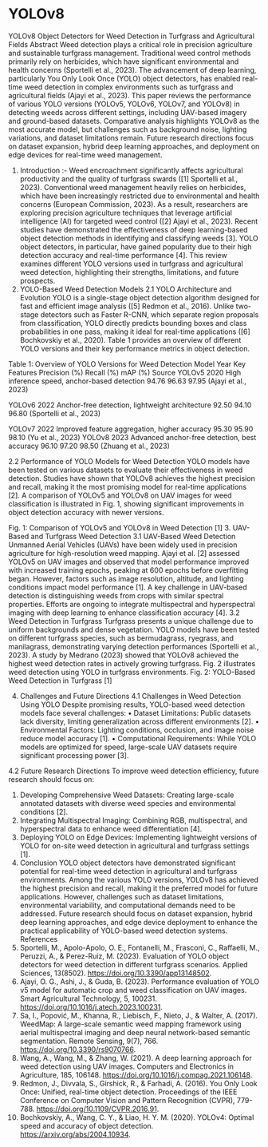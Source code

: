 # YOLOv8
YOLOv8 Object Detectors for Weed Detection in Turfgrass and Agricultural Fields
Abstract
Weed detection plays a critical role in precision agriculture and sustainable turfgrass management. Traditional weed control methods primarily rely on herbicides, which have significant environmental and health concerns (Sportelli et al., 2023). The advancement of deep learning, particularly You Only Look Once (YOLO) object detectors, has enabled real-time weed detection in complex environments such as turfgrass and agricultural fields (Ajayi et al., 2023). This paper reviews the performance of various YOLO versions (YOLOv5, YOLOv6, YOLOv7, and YOLOv8) in detecting weeds across different settings, including UAV-based imagery and ground-based datasets. Comparative analysis highlights YOLOv8 as the most accurate model, but challenges such as background noise, lighting variations, and dataset limitations remain. Future research directions focus on dataset expansion, hybrid deep learning approaches, and deployment on edge devices for real-time weed management.
1. Introduction :- 
Weed encroachment significantly affects agricultural productivity and the quality of turfgrass swards ([1] Sportelli et al., 2023). Conventional weed management heavily relies on herbicides, which have been increasingly restricted due to environmental and health concerns (European Commission, 2023). As a result, researchers are exploring precision agriculture techniques that leverage artificial intelligence (AI) for targeted weed control ([2] Ajayi et al., 2023).
Recent studies have demonstrated the effectiveness of deep learning-based object detection methods in identifying and classifying weeds [3]. YOLO object detectors, in particular, have gained popularity due to their high detection accuracy and real-time performance [4]. This review examines different YOLO versions used in turfgrass and agricultural weed detection, highlighting their strengths, limitations, and future prospects.
2. YOLO-Based Weed Detection Models
2.1 YOLO Architecture and Evolution
YOLO is a single-stage object detection algorithm designed for fast and efficient image analysis ([5] Redmon et al., 2016). Unlike two-stage detectors such as Faster R-CNN, which separate region proposals from classification, YOLO directly predicts bounding boxes and class probabilities in one pass, making it ideal for real-time applications ([6] Bochkovskiy et al., 2020). Table 1 provides an overview of different YOLO versions and their key performance metrics in object detection.


Table 1: Overview of YOLO Versions for Weed Detection
Model	Year	Key Features	Precision (%)	Recall (%)	mAP (%)	Source
YOLOv5	2020	High inference speed, anchor-based detection	94.76	96.63	97.95	(Ajayi et al., 2023)

YOLOv6	2022	Anchor-free detection, lightweight architecture	92.50	94.10	96.80	(Sportelli et al., 2023)

YOLOv7	2022	Improved feature aggregation, higher accuracy	95.30	95.90	98.10	(Yu et al., 2023)
YOLOv8	2023	Advanced anchor-free detection, best accuracy	96.10	97.20	98.50	(Zhuang et al., 2023)


2.2 Performance of YOLO Models for Weed Detection
YOLO models have been tested on various datasets to evaluate their effectiveness in weed detection. Studies have shown that YOLOv8 achieves the highest precision and recall, making it the most promising model for real-time applications [2]. A comparison of YOLOv5 and YOLOv8 on UAV images for weed classification is illustrated in Fig. 1, showing significant improvements in object detection accuracy with newer versions.

 
Fig. 1: Comparison of YOLOv5 and YOLOv8 in Weed Detection [1]
3. UAV-Based and Turfgrass Weed Detection
3.1 UAV-Based Weed Detection
Unmanned Aerial Vehicles (UAVs) have been widely used in precision agriculture for high-resolution weed mapping. Ajayi et al. [2] assessed YOLOv5 on UAV images and observed that model performance improved with increased training epochs, peaking at 600 epochs before overfitting began. However, factors such as image resolution, altitude, and lighting conditions impact model performance [1]. A key challenge in UAV-based detection is distinguishing weeds from crops with similar spectral properties. Efforts are ongoing to integrate multispectral and hyperspectral imaging with deep learning to enhance classification accuracy [4].
3.2 Weed Detection in Turfgrass
Turfgrass presents a unique challenge due to uniform backgrounds and dense vegetation. YOLO models have been tested on different turfgrass species, such as bermudagrass, ryegrass, and manilagrass, demonstrating varying detection performances (Sportelli et al., 2023). A study by Medrano (2023) showed that YOLOv8 achieved the highest weed detection rates in actively growing turfgrass. Fig. 2 illustrates weed detection using YOLO in turfgrass environments.
 Fig. 2: YOLO-Based Weed Detection in Turfgrass [1]

4. Challenges and Future Directions
4.1 Challenges in Weed Detection Using YOLO
Despite promising results, YOLO-based weed detection models face several challenges:
•	Dataset Limitations: Public datasets lack diversity, limiting generalization across different environments [2].
•	Environmental Factors: Lighting conditions, occlusion, and image noise reduce model accuracy [1].
•	Computational Requirements: While YOLO models are optimized for speed, large-scale UAV datasets require significant processing power [3].

4.2 Future Research Directions
To improve weed detection efficiency, future research should focus on:
1.	Developing Comprehensive Weed Datasets: Creating large-scale annotated datasets with diverse weed species and environmental conditions [2].
2.	Integrating Multispectral Imaging: Combining RGB, multispectral, and hyperspectral data to enhance weed differentiation [4].
3.	Deploying YOLO on Edge Devices: Implementing lightweight versions of YOLO for on-site weed detection in agricultural and turfgrass settings [1].
5. Conclusion
YOLO object detectors have demonstrated significant potential for real-time weed detection in agricultural and turfgrass environments. Among the various YOLO versions, YOLOv8 has achieved the highest precision and recall, making it the preferred model for future applications. However, challenges such as dataset limitations, environmental variability, and computational demands need to be addressed. Future research should focus on dataset expansion, hybrid deep learning approaches, and edge device deployment to enhance the practical applicability of YOLO-based weed detection systems.
References
1.	Sportelli, M., Apolo-Apolo, O. E., Fontanelli, M., Frasconi, C., Raffaelli, M., Peruzzi, A., & Perez-Ruiz, M. (2023). Evaluation of YOLO object detectors for weed detection in different turfgrass scenarios. Applied Sciences, 13(8502). https://doi.org/10.3390/app13148502.
2.	Ajayi, O. G., Ashi, J., & Guda, B. (2023). Performance evaluation of YOLO v5 model for automatic crop and weed classification on UAV images. Smart Agricultural Technology, 5, 100231. https://doi.org/10.1016/j.atech.2023.100231.
3.	Sa, I., Popović, M., Khanna, R., Liebisch, F., Nieto, J., & Walter, A. (2017). WeedMap: A large-scale semantic weed mapping framework using aerial multispectral imaging and deep neural network-based semantic segmentation. Remote Sensing, 9(7), 766. https://doi.org/10.3390/rs9070766.
4.	Wang, A., Wang, M., & Zhang, W. (2021). A deep learning approach for weed detection using UAV images. Computers and Electronics in Agriculture, 185, 106148. https://doi.org/10.1016/j.compag.2021.106148.
5.	Redmon, J., Divvala, S., Girshick, R., & Farhadi, A. (2016). You Only Look Once: Unified, real-time object detection. Proceedings of the IEEE Conference on Computer Vision and Pattern Recognition (CVPR), 779-788. https://doi.org/10.1109/CVPR.2016.91.
6.	Bochkovskiy, A., Wang, C. Y., & Liao, H. Y. M. (2020). YOLOv4: Optimal speed and accuracy of object detection. https://arxiv.org/abs/2004.10934.
